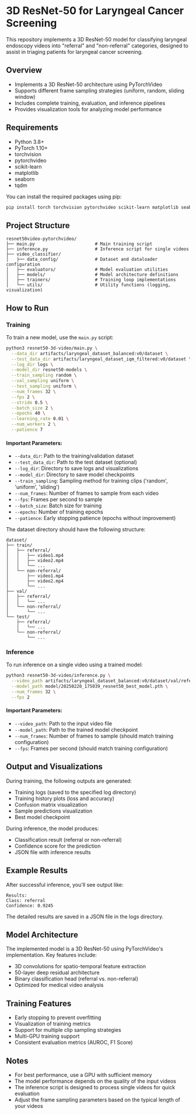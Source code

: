 # 3D ResNet-50 for Laryngeal Cancer Screening

This repository implements a 3D ResNet-50 model for classifying laryngeal endoscopy videos into "referral" and "non-referral" categories, designed to assist in triaging patients for laryngeal cancer screening.

## Overview

- Implements a 3D ResNet-50 architecture using PyTorchVideo
- Supports different frame sampling strategies (uniform, random, sliding window)
- Includes complete training, evaluation, and inference pipelines
- Provides visualization tools for analyzing model performance

## Requirements

- Python 3.8+
- PyTorch 1.10+
- torchvision
- pytorchvideo
- scikit-learn
- matplotlib
- seaborn
- tqdm

You can install the required packages using pip:

```bash
pip install torch torchvision pytorchvideo scikit-learn matplotlib seaborn tqdm
```

## Project Structure

```
resnet50video-pytorchvideo/
├── main.py                       # Main training script
├── inference.py                  # Inference script for single videos
├── video_classifier/
│   ├── data_config/              # Dataset and dataloader configuration
│   ├── evaluators/               # Model evaluation utilities
│   ├── models/                   # Model architecture definitions
│   ├── trainers/                 # Training loop implementations
│   └── utils/                    # Utility functions (logging, visualization)
```

## How to Run

### Training

To train a new model, use the `main.py` script:

```bash
python3 resnet50-3d-video/main.py \
  --data_dir artifacts/laryngeal_dataset_balanced:v0/dataset \
  --test_data_dir artifacts/laryngeal_dataset_iqm_filtered:v0/dataset \
  --log_dir logs \
  --model_dir resnet50-models \
  --train_sampling random \
  --val_sampling uniform \
  --test_sampling uniform \
  --num_frames 32 \
  --fps 2 \
  --stride 0.5 \
  --batch_size 2 \
  --epochs 40 \
  --learning_rate 0.01 \
  --num_workers 2 \
  --patience 7
```

#### Important Parameters:

- `--data_dir`: Path to the training/validation dataset
- `--test_data_dir`: Path to the test dataset (optional)
- `--log_dir`: Directory to save logs and visualizations
- `--model_dir`: Directory to save model checkpoints
- `--train_sampling`: Sampling method for training clips ('random', 'uniform', 'sliding')
- `--num_frames`: Number of frames to sample from each video
- `--fps`: Frames per second to sample
- `--batch_size`: Batch size for training
- `--epochs`: Number of training epochs
- `--patience`: Early stopping patience (epochs without improvement)

The dataset directory should have the following structure:

```
dataset/
├── train/
│   ├── referral/
│   │   ├── video1.mp4
│   │   ├── video2.mp4
│   │   └── ...
│   └── non-referral/
│       ├── video1.mp4
│       ├── video2.mp4
│       └── ...
├── val/
│   ├── referral/
│   │   └── ...
│   └── non-referral/
│       └── ...
└── test/
    ├── referral/
    │   └── ...
    └── non-referral/
        └── ...
```

### Inference

To run inference on a single video using a trained model:

```bash
python3 resnet50-3d-video/inference.py \
  --video_path artifacts/laryngeal_dataset_balanced:v0/dataset/val/referral/0047.mp4 \
  --model_path model/20250220_175039_resnet50_best_model.pth \
  --num_frames 32 \
  --fps 2
```

#### Important Parameters:

- `--video_path`: Path to the input video file
- `--model_path`: Path to the trained model checkpoint
- `--num_frames`: Number of frames to sample (should match training configuration)
- `--fps`: Frames per second (should match training configuration)

## Output and Visualizations

During training, the following outputs are generated:

- Training logs (saved to the specified log directory)
- Training history plots (loss and accuracy)
- Confusion matrix visualization
- Sample predictions visualization
- Best model checkpoint

During inference, the model produces:

- Classification result (referral or non-referral)
- Confidence score for the prediction
- JSON file with inference results

## Example Results

After successful inference, you'll see output like:

```
Results:
Class: referral
Confidence: 0.9245
```

The detailed results are saved in a JSON file in the logs directory.

## Model Architecture

The implemented model is a 3D ResNet-50 using PyTorchVideo's implementation. Key features include:

- 3D convolutions for spatio-temporal feature extraction
- 50-layer deep residual architecture
- Binary classification head (referral vs. non-referral)
- Optimized for medical video analysis

## Training Features

- Early stopping to prevent overfitting
- Visualization of training metrics
- Support for multiple clip sampling strategies
- Multi-GPU training support
- Consistent evaluation metrics (AUROC, F1 Score)

## Notes

- For best performance, use a GPU with sufficient memory
- The model performance depends on the quality of the input videos
- The inference script is designed to process single videos for quick evaluation
- Adjust the frame sampling parameters based on the typical length of your videos